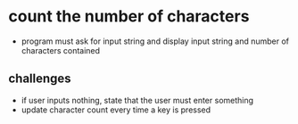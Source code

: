 # count the number of characters

- program must ask for input string and display input string and number of characters contained

## challenges
- if user inputs nothing, state that the user must enter something
- update character count every time a key is pressed